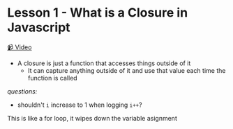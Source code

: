 # Lesson 1 - What is a Closure in Javascript

[📹 Video](https://egghead.io/lessons/egghead-what-is-a-closure-in-javascript)

- A closure is just a function that accesses things outside of it
  - It can capture anything outside of it and use that value each time the function is called

_questions:_

- shouldn't `i` increase to 1 when logging `i++`?

This is like a for loop, it wipes down the variable asignment
